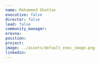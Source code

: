 ```yaml
---
name: Mohammed Ghattas
executive: false
director: false
lead: false
community_manager: 
erevna:    
position:  
project: 
image: ../assets/default_exec_image.png
linkedin:
---
```

